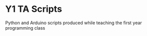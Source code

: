 # Y1 TA Scripts
 Python and Arduino scripts produced while teaching the first year programming class

